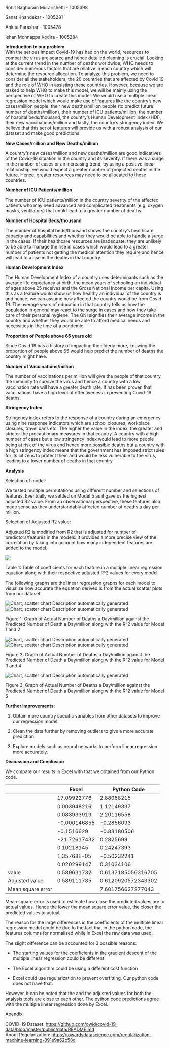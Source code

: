 Rohit Raghuram Murarishetti - 1005398

Sanat Khandekar - 1005281

Ankita Parashar - 1005478

Ishan Monnappa Kodira - 1005284

**Introduction to our problem**  
With the serious impact Covid-19 has had on the world, resources to combat the
virus are scarce and hence detailed planning is crucial. Looking at the current
trend in the number of deaths worldwide, WHO needs to consider numerous factors
that are relative in each country which will determine the resource allocation.
To analyze this problem, we need to consider all the stakeholders, the 20
countries that are affected by Covid 19 and the role of WHO in assisting these
countries. However, because we are tasked to help WHO to make this model, we
will be mainly using the perspective of WHO to create this model. We would use a
multiple linear regression model which would make use of features like the
country’s new cases/million people, their new deaths/million people (to predict
future number of deaths/million), their number of ICU patients/million, the
number of hospital beds/thousand, the country’s Human Development Index (HDI),
their new vaccinations/million and lastly, the country’s stringency index. We
believe that this set of features will provide us with a robust analysis of our
dataset and make good predictions.

**New Cases/million and New Deaths/million**

A country’s new cases/million and new deaths/million are good indicatives of the
Covid-19 situation in the country and its severity. If there was a surge in the
number of cases or an increasing trend, by using a positive linear relationship,
we would expect a greater number of projected deaths in the future. Hence,
greater resources may need to be allocated to those countries.

**Number of ICU Patients/million**

The number of ICU patients/million in the country severity of the affected
patients who may need advanced and complicated treatments (e.g. oxygen masks,
ventilators) that could lead to a greater number of deaths.

**Number of Hospital Beds/thousand**

The number of hospital beds/thousand shows the country’s healthcare capacity and
capabilities and whether they would be able to handle a surge in the cases. If
their healthcare resources are inadequate, they are unlikely to be able to
manage the rise in cases which would lead to a greater number of patients not
getting the medical attention they require and hence will lead to a rise in the
deaths in that country.

**Human Development Index**

The Human Development Index of a country uses determinants such as the average
life expectancy at birth, the mean years of schooling an individual of ages
above 25 receives and the Gross National Income per capita. Using this as a
feature would show us how healthy an individual of the country is and hence, we
can assume how affected the country would be from Covid 19. The average years of
education in that country tells us how the population in general may react to
the surge in cases and how they take care of their personal hygiene. The GNI
signifies their average income in the country and whether they would be able to
afford medical needs and necessities in the time of a pandemic.

**Proportion of People above 65 years old**

Since Covid 19 has a history of impacting the elderly more, knowing the
proportion of people above 65 would help predict the number of deaths the
country might have.

**Number of Vaccinations/million**

The number of vaccinations per million will give the people of that country the
immunity to survive the virus and hence a country with a low vaccination rate
will have a greater death rate. It has been proven that vaccinations have a high
level of effectiveness in preventing Covid-19 deaths.

**Stringency Index**

Stringency index refers to the response of a country during an emergency using
nine response indicators which are school closures, workplace closures, travel
bans etc. The higher the value in the index, the greater and stricter the
precautionary measures in that country. A country with a high number of cases
but a low stringency index would lead to more people being at risk of the virus
and hence more possible deaths but a country with a high stringency index means
that the government has imposed strict rules for its citizens to protect them
and would be less vulnerable to the virus, leading to a lower number of deaths
in that country.

**Analysis**

Selection of model:

We tested multiple permutations using different number and selections of
features. Eventually we settled on Model 5 as it gave us the highest adjusted R2
value. From an observational perspective, these features also made sense as they
understandably affected number of deaths a day per million.

Selection of Adjusted R2 value:

Adjusted R2 is modified from R2 that is adjusted for number of
predictors/features in the models. It provides a more precise view of the
correlation by taking into account how many independent features are added to
the model.

![](media/9ca5a6d01e24c5339588163dcfb0b004.png)

Table 1: Table of coefficients for each feature in a multiple linear regression
equation along with their respective adjusted R\^2 values for every model

The following graphs are the linear regression graphs for each model to
visualize how accurate the equation derived is from the actual scatter plots
from our dataset.

![Chart, scatter chart Description automatically
generated](media/5a7877a9f30f4a1d12cd7fef227774e2.png)![Chart, scatter chart
Description automatically generated](media/2411969d4a2baf442369063dcbd770f8.png)

Figure 1: Graph of Actual Number of Deaths a Day/million against the Predicted
Number of Death a Day/million along with the R\^2 value for Model 1 and 2

![Chart, scatter chart Description automatically
generated](media/64dbde7cbad1c4953543db8329f5a052.png)![Chart, scatter chart
Description automatically generated](media/aca598253a88c61ddc9259c822c07df6.png)

Figure 2: Graph of Actual Number of Deaths a Day/million against the Predicted
Number of Death a Day/million along with the R\^2 value for Model 3 and 4

![Chart, scatter chart Description automatically
generated](media/2b8227efd2f3daf11ad33a004d4c4aa9.png)

Figure 3: Graph of Actual Number of Deaths a Day/million against the Predicted
Number of Death a Day/million along with the R\^2 value for Model 5

**Further Improvements:**

1.  Obtain more country specific variables from other datasets to improve our
    regression model.

2.  Clean the data further by removing outliers to give a more accurate
    prediction.

3.  Explore models such as neural networks to perform linear regression more
    accurately.

**Discussion and Conclusion**

We compare our results in Excel with that we obtained from our Python code.

|                   | Excel        | Python Code        |
|-------------------|--------------|--------------------|
|                   | 17.09922776  | 2.88068215         |
|                   | 0.003948216  | 1.12149337         |
|                   | 0.083933919  | 2.20116558         |
|                   | -0.000146855 | -0.2856093         |
|                   | -0.1516629   | -0.83180506        |
|                   | -21.72617432 | 0.2825699          |
|                   | 0.10218145   | 0.24247393         |
|                   | 1.35768E-05  | -0.50232241        |
|                   | 0.020299147  | 0.31034106         |
|  value            | 0.589631732  | 0.6137185056316705 |
| Adjusted value    | 0.589111785  | 0.6120920572343302 |
| Mean square error |              | 7.601756627277043  |

Mean square error is used to estimate how close the predicted values are to
actual values. Hence the lower the mean square error value, the closer the
predicted values to actual.

The reason for the large differences in the coefficients of the multiple linear
regression model could be due to the fact that in the python code, the features
columns for normalized while in Excel the raw data was used.

The slight difference can be accounted for 3 possible reasons:

-   The starting values for the coefficients in the gradient descent of the
    multiple linear regression could be different

-   The Excel algorithm could be using a different cost function

-   Excel could use regularization to prevent overfitting. Our python code does
    not have that.

However, it can be noted that the and the adjusted values for both the analysis
tools are close to each other. The python code predictions agree with the
multiple linear regression done by Excel.

Apendix:

COVID-19 Dataset:
<https://github.com/owid/covid-19-data/blob/master/public/data/README.md>  
About Regularization:
<https://towardsdatascience.com/regularization-machine-learning-891e9a62c58d>
